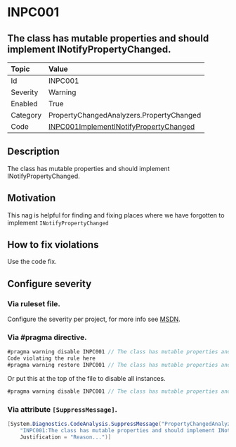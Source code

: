 # INPC001
## The class has mutable properties and should implement INotifyPropertyChanged.

| Topic    | Value
| :--      | :--
| Id       | INPC001
| Severity | Warning
| Enabled  | True
| Category | PropertyChangedAnalyzers.PropertyChanged
| Code     | [INPC001ImplementINotifyPropertyChanged]([INPC001ImplementINotifyPropertyChanged](https://github.com/DotNetAnalyzers/PropertyChangedAnalyzers/blob/master/PropertyChangedAnalyzers/INPC001ImplementINotifyPropertyChanged.cs))

## Description

The class has mutable properties and should implement INotifyPropertyChanged.

## Motivation

This nag is helpful for finding and fixing places where we have forgotten to implement `INotifyPropertyChanged`

## How to fix violations

Use the code fix.

<!-- start generated config severity -->
## Configure severity

### Via ruleset file.

Configure the severity per project, for more info see [MSDN](https://msdn.microsoft.com/en-us/library/dd264949.aspx).

### Via #pragma directive.
```C#
#pragma warning disable INPC001 // The class has mutable properties and should implement INotifyPropertyChanged.
Code violating the rule here
#pragma warning restore INPC001 // The class has mutable properties and should implement INotifyPropertyChanged.
```

Or put this at the top of the file to disable all instances.
```C#
#pragma warning disable INPC001 // The class has mutable properties and should implement INotifyPropertyChanged.
```

### Via attribute `[SuppressMessage]`.

```C#
[System.Diagnostics.CodeAnalysis.SuppressMessage("PropertyChangedAnalyzers.PropertyChanged", 
    "INPC001:The class has mutable properties and should implement INotifyPropertyChanged.", 
    Justification = "Reason...")]
```
<!-- end generated config severity -->